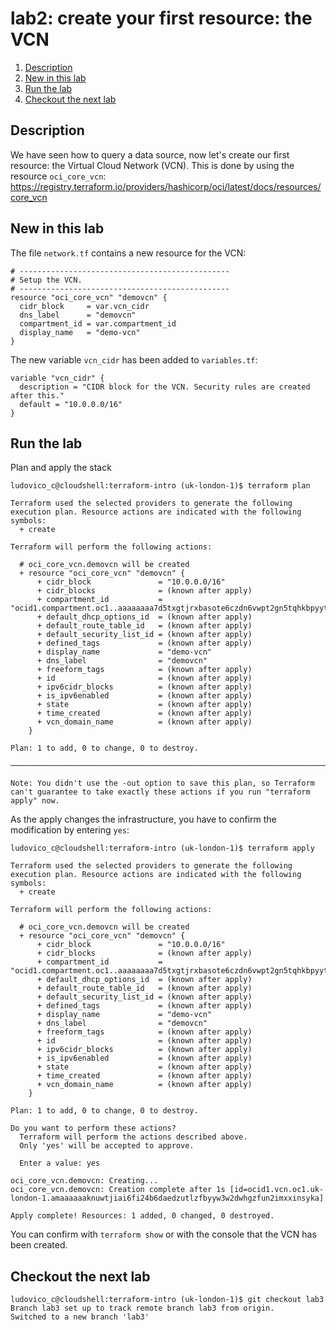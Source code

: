 # lab2: create your first resource: the VCN
1. [Description](#description)
2. [New in this lab](#new)
3. [Run the lab](#run)
4. [Checkout the next lab](#next)

## Description <a name="description"></a>
We have seen how to query a data source, now let's create our first resource: the Virtual Cloud Network (VCN).
This is done by using the resource `oci_core_vcn`: https://registry.terraform.io/providers/hashicorp/oci/latest/docs/resources/core_vcn

## New in this lab <a name="new"></a>
The file `network.tf` contains a new resource for the VCN:
```
# -----------------------------------------------
# Setup the VCN.
# -----------------------------------------------
resource "oci_core_vcn" "demovcn" {
  cidr_block     = var.vcn_cidr
  dns_label      = "demovcn"
  compartment_id = var.compartment_id
  display_name   = "demo-vcn"
}
```

The new variable `vcn_cidr` has been added to `variables.tf`:
```
variable "vcn_cidr" {
  description = "CIDR block for the VCN. Security rules are created after this."
  default = "10.0.0.0/16"
}
```

## Run the lab <a name="run"></a>
Plan and apply the stack
```
ludovico_c@cloudshell:terraform-intro (uk-london-1)$ terraform plan

Terraform used the selected providers to generate the following execution plan. Resource actions are indicated with the following symbols:
  + create

Terraform will perform the following actions:

  # oci_core_vcn.demovcn will be created
  + resource "oci_core_vcn" "demovcn" {
      + cidr_block               = "10.0.0.0/16"
      + cidr_blocks              = (known after apply)
      + compartment_id           = "ocid1.compartment.oc1..aaaaaaaa7d5txgtjrxbasote6czdn6vwpt2gn5tqhkbpyytqdmorr2jed6pa"
      + default_dhcp_options_id  = (known after apply)
      + default_route_table_id   = (known after apply)
      + default_security_list_id = (known after apply)
      + defined_tags             = (known after apply)
      + display_name             = "demo-vcn"
      + dns_label                = "demovcn"
      + freeform_tags            = (known after apply)
      + id                       = (known after apply)
      + ipv6cidr_blocks          = (known after apply)
      + is_ipv6enabled           = (known after apply)
      + state                    = (known after apply)
      + time_created             = (known after apply)
      + vcn_domain_name          = (known after apply)
    }

Plan: 1 to add, 0 to change, 0 to destroy.

───────────────────────────────────────────────────────────────────────────────────────────────────────────────────────────────────────────────────────────

Note: You didn't use the -out option to save this plan, so Terraform can't guarantee to take exactly these actions if you run "terraform apply" now.
```

As the apply changes the infrastructure, you have to confirm the modification by entering `yes`:
```
ludovico_c@cloudshell:terraform-intro (uk-london-1)$ terraform apply

Terraform used the selected providers to generate the following execution plan. Resource actions are indicated with the following symbols:
  + create

Terraform will perform the following actions:

  # oci_core_vcn.demovcn will be created
  + resource "oci_core_vcn" "demovcn" {
      + cidr_block               = "10.0.0.0/16"
      + cidr_blocks              = (known after apply)
      + compartment_id           = "ocid1.compartment.oc1..aaaaaaaa7d5txgtjrxbasote6czdn6vwpt2gn5tqhkbpyytqdmorr2jed6pa"
      + default_dhcp_options_id  = (known after apply)
      + default_route_table_id   = (known after apply)
      + default_security_list_id = (known after apply)
      + defined_tags             = (known after apply)
      + display_name             = "demo-vcn"
      + dns_label                = "demovcn"
      + freeform_tags            = (known after apply)
      + id                       = (known after apply)
      + ipv6cidr_blocks          = (known after apply)
      + is_ipv6enabled           = (known after apply)
      + state                    = (known after apply)
      + time_created             = (known after apply)
      + vcn_domain_name          = (known after apply)
    }

Plan: 1 to add, 0 to change, 0 to destroy.

Do you want to perform these actions?
  Terraform will perform the actions described above.
  Only 'yes' will be accepted to approve.

  Enter a value: yes

oci_core_vcn.demovcn: Creating...
oci_core_vcn.demovcn: Creation complete after 1s [id=ocid1.vcn.oc1.uk-london-1.amaaaaaaknuwtjiai6fi24b6daedzutlzfbyyw3w2dwhgzfun2imxxinsyka]

Apply complete! Resources: 1 added, 0 changed, 0 destroyed.
```

You can confirm with `terraform show` or with the console that the VCN has been created.

## Checkout the next lab <a name="next"></a>
```
ludovico_c@cloudshell:terraform-intro (uk-london-1)$ git checkout lab3
Branch lab3 set up to track remote branch lab3 from origin.
Switched to a new branch 'lab3'
```
